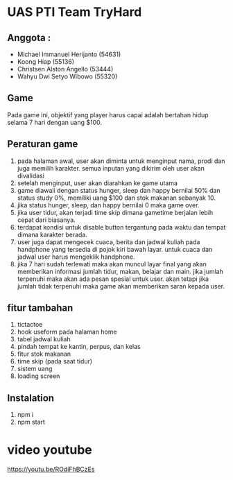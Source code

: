 # UAS PTI Team TryHard 

## Anggota : 
- Michael Immanuel Herijanto (54631)
- Koong Hiap (55136)
- Christsen Alston Angello (53444)
- Wahyu Dwi Setyo Wibowo (55320)

## Game
Pada game ini, objektif yang player harus capai adalah bertahan hidup selama 7 hari dengan uang $100. 

## Peraturan game
1. pada halaman awal, user akan diminta untuk menginput nama, prodi dan juga memilih karakter. semua inputan yang dikirim oleh user akan divalidasi
2. setelah menginput, user akan diarahkan ke game utama
3. game diawali dengan status hunger, sleep dan happy bernilai 50% dan status study 0%, memiliki uang $100 dan stok makanan sebanyak 10.
4. jika status hunger, sleep, dan happy bernilai 0 maka game over.
5. jika user tidur, akan terjadi time skip dimana gametime berjalan lebih cepat dari biasanya.
6. terdapat kondisi untuk disable button tergantung pada waktu dan tempat dimana karakter berada.
7. user juga dapat mengecek cuaca, berita dan jadwal kuliah pada handphone yang tersedia di pojok kiri bawah layar. untuk cuaca dan jadwal user harus mengeklik handphone.
8. jika 7 hari sudah terlewati maka akan muncul layar final yang akan memberikan informasi jumlah tidur, makan, belajar dan main. jika jumlah terpenuhi maka akan ada pesan spesial untuk user. akan tetapi jika jumlah tidak terpenuhi maka game akan memberikan saran kepada user. 

## fitur tambahan
1. tictactoe
2. hook useform pada halaman home
3. tabel jadwal kuliah
4. pindah tempat ke kantin, perpus, dan kelas
5. fitur stok makanan
6. time skip (pada saat tidur)
7. sistem uang
8. loading screen

## Instalation
1. npm i
2. npm start


# video youtube
https://youtu.be/ROdiFhBCzEs